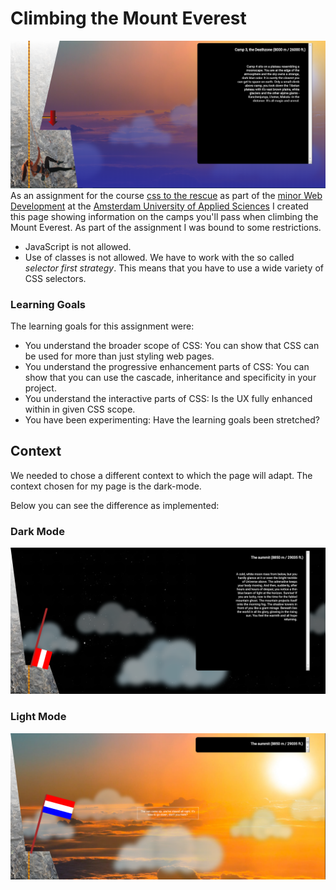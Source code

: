 # Climbing the Mount Everest
![screenshot](https://github.com/lennartdeknikker/css-to-the-rescue-1920/blob/master/wiki-resources/screenshot.png)
As an assignment for the course [css to the rescue](https://github.com/cmda-minor-web/css-to-the-rescue-1920) as part of the [minor Web Development](https://github.com/cmda-minor-web) at the [Amsterdam University of Applied Sciences](https://www.cmd-amsterdam.nl/) I created this page showing information on the camps you'll pass when climbing the Mount Everest. As part of the assignment I was bound to some restrictions.
- JavaScript is not allowed.
- Use of classes is not allowed. We have to work with the so called *selector first strategy*. This means that you have to use a wide variety of CSS selectors.

### Learning Goals
The learning goals for this assignment were:
- You understand the broader scope of CSS: You can show that CSS can be used for more than just styling web pages.
- You understand the progressive enhancement parts of CSS: You can show that you can use the cascade, inheritance and specificity in your project.
- You understand the interactive parts of CSS: Is the UX fully enhanced within in given CSS scope.
- You have been experimenting: Have the learning goals been stretched?

## Context
We needed to chose a different context to which the page will adapt.
The context chosen for my page is the dark-mode.

Below you can see the difference as implemented:
### Dark Mode
![Dark Mode](https://github.com/lennartdeknikker/css-to-the-rescue-1920/blob/master/wiki-resources/dark-mode.png)
### Light Mode
![Dark Mode](https://github.com/lennartdeknikker/css-to-the-rescue-1920/blob/master/wiki-resources/light-mode.png)